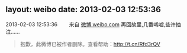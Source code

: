 layout: weibo
date: 2013-02-03 12:53:36
---
2013-02-03 12:53:36  &nbsp;&nbsp;&nbsp;&nbsp;&nbsp;&nbsp; 来自 <a href="http://weibo.com/" rel="nofollow">微博 weibo.com</a>
再回故里,几番唏嘘,些许抽泣......
>  抱歉，此微博已被作者删除。查看帮助：http://t.cn/Rfd3rQV
